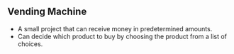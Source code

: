 ## Vending Machine

* A small project that can receive money in predetermined amounts.
* Can decide which product to buy by choosing the product from a list of choices.

